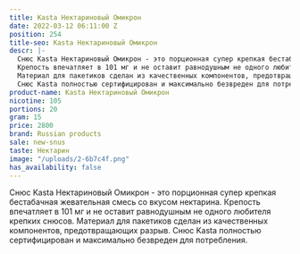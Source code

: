 ```yaml
---
title: Kasta Нектариновый Омикрон
date: 2022-03-12 06:11:00 Z
position: 254
title-seo: Kasta Нектариновый Омикрон
descr: |-
  Снюс Kasta Нектариновый Омикрон - это порционная супер крепкая бестабачная жевательная смесь со вкусом нектарина.
  Крепость впечатляет в 101 мг и не оставит равнодушным не одного любителя крепких снюсов.
  Материал для пакетиков сделан из качественных компонентов, предотвращающих разрыв.
  Снюс Kasta полностью сертифицирован и максимально безвреден для потребления.
product-name: Kasta Нектариновый Омикрон
nicotine: 105
portions: 20
gram: 15
price: 2800
brand: Russian products
sale: new-snus
taste: Нектарин
image: "/uploads/2-6b7c4f.png"
has_availability: false
---
```


Снюс Kasta Нектариновый Омикрон - это порционная супер крепкая бестабачная жевательная смесь со вкусом нектарина.
Крепость впечатляет в 101 мг и не оставит равнодушным не одного любителя крепких снюсов.
Материал для пакетиков сделан из качественных компонентов, предотвращающих разрыв.
Снюс Kasta полностью сертифицирован и максимально безвреден для потребления.